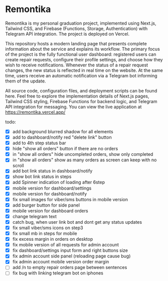 # Remontika

Remontika is my personal graduation project, implemented using Next.js, Tailwind CSS, and Firebase (Functions, Storage, Authentication) with Telegram API integration. The project is deployed on Vercel.

This repository hosts a modern landing page that presents complete information about the service and explains its workflow. The primary focus of the project is the fully functional user dashboard: registered users can create repair requests, configure their profile settings, and choose how they wish to receive notifications. Whenever the status of a repair request changes, the new status is reflected in real time on the website. At the same time, users receive an automatic notification via a Telegram bot informing them of the update.

All source code, configuration files, and deployment scripts can be found here. Feel free to explore the implementation details of Next.js pages, Tailwind CSS styling, Firebase Functions for backend logic, and Telegram API integration for messaging. You can view the live application at https://remontika.vercel.app/


todo:
- [x] add background blurred shadow for all elements
- [x] add to dashboard/notify red "delete link" button
- [x] add to 4th step status bar
- [x] hide "show all orders" button if there are no orders
- [x] in "show all orders" hide uncompleted orders, show only completed
- [x] in "show all orders" show as many orders as screen can keep with no scroll
- [x] add bot link status in dashboard/notify
- [x] show bot link status in steps
- [x] add Spinner indication of loading after 6step
- [x] mobile version for dashboard/settings
- [x] mobile version for dashboard/notify
- [x] fix small images for viber/sms buttons in mobile version
- [x] add burger button for side panel
- [x] mobile version for dashboard orders
- [x] change telegram text
- [x] catch bug, when user link bot and dont get any status updates
- [x] fix small viber/sms icons on step3
- [x] fix small mb in steps for mobile
- [x] fix excess margin in orders on desktop
- [x] fix mobile version of all requests for admin account
- [x] fix dashboard/settings input form and right buttons size
- [x] fix admin account side panel (reloading page cause bug)
- [x] fix admin account mobile version order margin
- [ ] add /n to empty repair orders page between sentences
- [ ] fix bug with linking telegram bot on iphones
